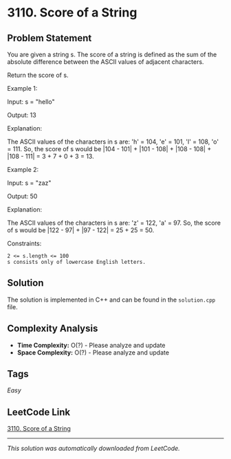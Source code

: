 # 3110. Score of a String

## Problem Statement

You are given a string s. The score of a string is defined as the sum of the absolute difference between the ASCII values of adjacent characters.

Return the score of s.

Example 1:

Input: s = "hello"

Output: 13

Explanation:

The ASCII values of the characters in s are: &#39;h&#39; = 104, &#39;e&#39; = 101, &#39;l&#39; = 108, &#39;o&#39; = 111. So, the score of s would be |104 - 101| + |101 - 108| + |108 - 108| + |108 - 111| = 3 + 7 + 0 + 3 = 13.

Example 2:

Input: s = "zaz"

Output: 50

Explanation:

The ASCII values of the characters in s are: &#39;z&#39; = 122, &#39;a&#39; = 97. So, the score of s would be |122 - 97| + |97 - 122| = 25 + 25 = 50.

Constraints:

	2 <= s.length <= 100
	s consists only of lowercase English letters.

## Solution

The solution is implemented in C++ and can be found in the `solution.cpp` file.

## Complexity Analysis

- **Time Complexity:** O(?) - Please analyze and update
- **Space Complexity:** O(?) - Please analyze and update

## Tags

*Easy*

## LeetCode Link

[3110. Score of a String](https://leetcode.com/problems/score-of-a-string/)

---

*This solution was automatically downloaded from LeetCode.*

